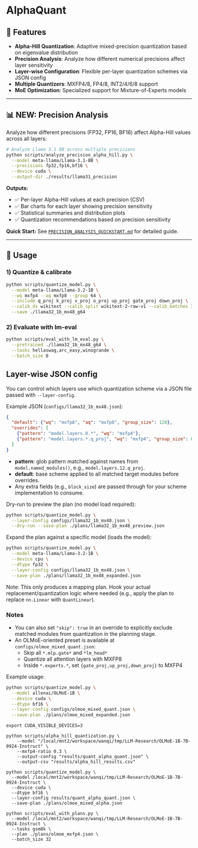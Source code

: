 # AlphaQuant

## 🚀 Features

- **Alpha-Hill Quantization**: Adaptive mixed-precision quantization based on eigenvalue distribution
- **Precision Analysis**: Analyze how different numerical precisions affect layer sensitivity
- **Layer-wise Configuration**: Flexible per-layer quantization schemes via JSON config
- **Multiple Quantizers**: MXFP4/8, FP4/8, INT2/4/6/8 support
- **MoE Optimization**: Specialized support for Mixture-of-Experts models

---

## 📊 NEW: Precision Analysis

Analyze how different precisions (FP32, FP16, BF16) affect Alpha-Hill values across all layers:

```bash
# Analyze Llama 3.1 8B across multiple precisions
python scripts/analyze_precision_alpha_hill.py \
  --model meta-llama/Llama-3.1-8B \
  --precisions fp32,fp16,bf16 \
  --device cuda \
  --output-dir ./results/llama31_precision
```

**Outputs:**
- ✅ Per-layer Alpha-Hill values at each precision (CSV)
- ✅ Bar charts for each layer showing precision sensitivity
- ✅ Statistical summaries and distribution plots
- ✅ Quantization recommendations based on precision sensitivity

**Quick Start:** See [`PRECISION_ANALYSIS_QUICKSTART.md`](PRECISION_ANALYSIS_QUICKSTART.md) for detailed guide.

---

## 📖 Usage

### 1) Quantize & calibrate

```bash
python scripts/quantize_model.py \
  --model meta-llama/Llama-3.2-1B \
  --wq mxfp4 --aq mxfp8 --group 64 \
  --include q_proj k_proj v_proj o_proj up_proj gate_proj down_proj \
  --calib_ds wikitext --calib_split wikitext-2-raw-v1 --calib_batches 16 \
  --save ./llama32_1b_mx48_g64
```

### 2) Evaluate with lm-eval
```bash
python scripts/eval_with_lm_eval.py \
  --pretrained ./llama32_1b_mx48_g64 \
  --tasks hellaswag,arc_easy,winogrande \
  --batch_size 8
```

## Layer-wise JSON config
You can control which layers use which quantization scheme via a JSON file passed with `--layer-config`.

Example JSON (`configs/llama32_1b_mx48.json`):

```json
{
  "default": {"wq": "mxfp8", "aq": "mxfp8", "group_size": 128},
  "overrides": [
    {"pattern": "model.layers.0.*", "wq": "mxfp4"},
    {"pattern": "model.layers.*.q_proj", "wq": "mxfp4", "group_size": 64}
  ]
}
```

- **pattern**: glob pattern matched against names from `model.named_modules()`, e.g., `model.layers.12.q_proj`.
- **default**: base scheme applied to all matched target modules before overrides.
- Any extra fields (e.g., `block_size`) are passed through for your scheme implementation to consume.

Dry-run to preview the plan (no model load required):

```bash
python scripts/quantize_model.py \
  --layer-config configs/llama32_1b_mx48.json \
  --dry-run --save-plan ./plans/llama32_1b_mx48_preview.json
```

Expand the plan against a specific model (loads the model):

```bash
python scripts/quantize_model.py \
  --model meta-llama/Llama-3.2-1B \
  --device cpu \
  --dtype fp32 \
  --layer-config configs/llama32_1b_mx48.json \
  --save-plan ./plans/llama32_1b_mx48_expanded.json
```

Note: This only produces a mapping plan. Hook your actual replacement/quantization logic where needed (e.g., apply the plan to replace `nn.Linear` with `QuantLinear`).

### Notes
- You can also set `"skip": true` in an override to explicitly exclude matched modules from quantization in the planning stage.
- An OLMoE-oriented preset is available at `configs/olmoe_mixed_quant.json`:
  - Skip all `*.mlp.gate*` and `*lm_head*`
  - Quantize all attention layers with MXFP8
  - Inside `*.experts.*`, set `{gate_proj,up_proj,down_proj}` to MXFP4

Example usage:
```bash
python scripts/quantize_model.py \
  --model allenai/OLMoE-1B \
  --device cuda \
  --dtype bf16 \
  --layer-config configs/olmoe_mixed_quant.json \
  --save-plan ./plans/olmoe_mixed_expanded.json
```
```
export CUDA_VISIBLE_DEVICES=3

python scripts/alpha_hill_quantization.py \
    --model "/local/mnt2/workspace/wanqi/tmp/LLM-Research/OLMoE-1B-7B-0924-Instruct" \
    --mxfp4-ratio 0.3 \
    --output-config "results/quant_alpha_quant.json" \
    --output-csv "results/alpha_hill_results.csv"

python scripts/quantize_model.py \
  --model /local/mnt2/workspace/wanqi/tmp/LLM-Research/OLMoE-1B-7B-0924-Instruct \
  --device cuda \
  --dtype bf16 \
  --layer-config results/quant_alpha_quant.json \
  --save-plan ./plans/olmoe_mixed_alpha.json

python scripts/eval_with_plans.py \
  --model /local/mnt2/workspace/wanqi/tmp/LLM-Research/OLMoE-1B-7B-0924-Instruct \
  --tasks gsm8k \
  --plan ./plans/olmoe_mxfp4.json \
  --batch_size 32
```